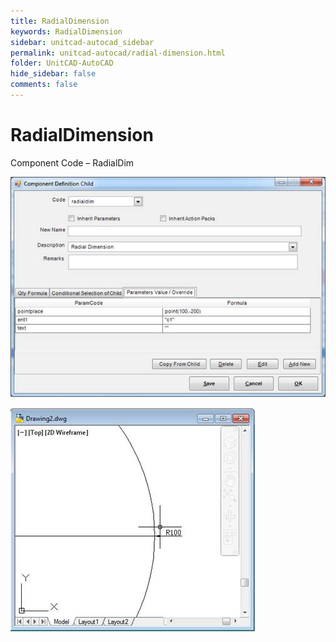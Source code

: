 ```yaml
---
title: RadialDimension
keywords: RadialDimension
sidebar: unitcad-autocad_sidebar
permalink: unitcad-autocad/radial-dimension.html
folder: UnitCAD-AutoCAD
hide_sidebar: false
comments: false
---
```

# RadialDimension

Component Code – RadialDim

![](/images/radial-dimen-com-def-child.jpg)

![](/images/radial-drawing2.jpg)
